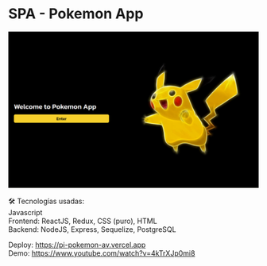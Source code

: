 # SPA - Pokemon App

<p align='center'>
    <img src='https://github.com/arielventu/PI-Pokemon/blob/main/portada_SPA.png' </img>
</p>

🛠️ Tecnologías usadas:  
Javascript  
Frontend: ReactJS, Redux, CSS (puro), HTML  
Backend: NodeJS, Express, Sequelize, PostgreSQL  

Deploy: https://pi-pokemon-av.vercel.app  
Demo: https://www.youtube.com/watch?v=4kTrXJp0mi8

